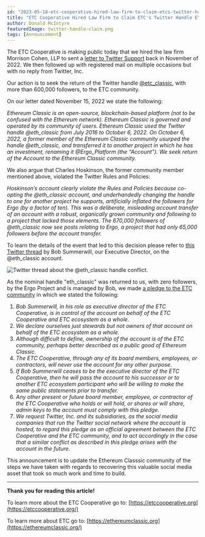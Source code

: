 ```yaml
---
id: "2023-05-18-etc-cooperative-hired-law-firm-to-claim-etcs-twitter-handle-eth-classic-en"
title: "ETC Cooperative Hired Law Firm to Claim ETC's Twitter Handle ETH_Classic"
author: Donald McIntyre
featuredImage: twitter-handle-claim.png
tags: [Announcement]
---
```


The ETC Cooperative is making public today that we hired the law firm Morrison Cohen, LLP to sent a [letter to Twitter Support](https://etccooperative.org/J-Gottlieb-Nov-15-2022-Letter-to-Twitter-Support.pdf) back in November of 2022. We then followed up with registered mail on multiple occasions but with no reply from Twitter, Inc.

Our action is to seek the return of the Twitter handle [@etc_classic](https://twitter.com/eth_classic), with more than 600,000 followers, to the ETC community.

On our letter dated November 15, 2022 we state the following:

*Ethereum Classic is an open-source, blockchain-based platform (not to be confused with the Ethereum network). Ethereum Classic is governed and operated by its community of users. Ethereum Classic used the Twitter handle @eth_classic from July 2016 to October 6, 2022. On October 6, 2022, a former member of the Ethereum Classic community usurped the handle @eth_classic, and transferred it to another project in which he has an investment, renaming it @Ergo_Platform (the “Account”). We seek return of the Account to the Ethereum Classic community.*

We also argue that Charles Hoskinson, the former community member mentioned above, violated the Twitter Rules and Policies:

*Hoskinson’s account clearly violate the Rules and Policies because co-opting the @eth_classic account, and underhandedly changing the handle to one for another project he supports, artificially inflated the followers for Ergo (by a factor of ten). This was a deliberate, misleading account transfer of an account with a robust, organically grown community and following to a project that lacked those elements. The 670,000 followers of @eth_classic now see posts relating to Ergo, a project that had only 65,000 followers before the account transfer.*

To learn the details of the event that led to this decision please refer to [this Twitter thread](https://twitter.com/eth_classic/status/1578134676702924803) by Bob Summerwill, our Executive Director, on the @eth_classic account.

![Twitter thread about the @eth_classic handle conflict.](/twitter-thread-eth-classic-800.png)

As the nominal handle "eth_classic" was returned to us, with zero followers, by the Ergo Project and is managed by Bob, we made [a pledge to the ETC community](https://etccooperative.org/posts/2023-02-01-pledge-to-the-ethereum-classic-community-with-regard-to-the-eth_classic-twitter-account-en) in which we stated the following:

1. *Bob Summerwill, in his role as executive director of the ETC Cooperative, is in control of the account on behalf of the ETC Cooperative and ETC ecosystem as a whole.*
2. *We declare ourselves just stewards but not owners of that account on behalf of the ETC ecosystem as a whole.*
3. *Although difficult to define, ownership of the account is of the ETC community, perhaps better described as a public good of Ethereum Classic.*
4. *The ETC Cooperative, through any of its board members, employees, or contractors, will never use the account for any other purpose.*
5. *If Bob Summerwill ceases to be the executive director of the ETC Cooperative, then he will pass the account to his successor or to another ETC ecosystem participant who will be willing to make the same public statements prior to transfer.*
6. *Any other present or future board member, employee, or contractor of the ETC Cooperative who holds or will hold, or shares or will share, admin keys to the account must comply with this pledge.*
7. *We request Twitter, Inc. and its subsidiaries, as the social media companies that run the Twitter social network where the account is hosted, to regard this pledge as an official agreement between the ETC Cooperative and the ETC community, and to act accordingly in the case that a similar conflict as described in this pledge arises with the account in the future.*

This announcement is to update the Ethereum Classsic community of the steps we have taken with regards to recovering this valuable social media asset that took so much work and time to build.

---

**Thank you for reading this article!**

To learn more about the ETC Cooperative go to:  [https://etccooperative.org](https://etccooperative.org/)

To learn more about ETC go to:  [https://ethereumclassic.org](https://ethereumclassic.org/)
